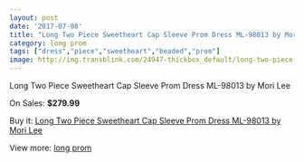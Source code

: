 ```yaml
---
layout: post
date: '2017-07-08'
title: "Long Two Piece Sweetheart Cap Sleeve Prom Dress ML-98013 by Mori Lee"
category: long prom
tags: ["dress","piece","sweetheart","beaded","prom"]
image: http://img.transblink.com/24947-thickbox_default/long-two-piece-sweetheart-cap-sleeve-prom-dress-ml-98013-by-mori-lee.jpg
---
```

Long Two Piece Sweetheart Cap Sleeve Prom Dress ML-98013 by Mori Lee

On Sales: **$279.99**
<a href="https://www.transblink.com/en/long-prom/7869-long-two-piece-sweetheart-cap-sleeve-prom-dress-ml-98013-by-mori-lee.html"><amp-img layout="responsive" width="600" height="600" src="//img.transblink.com/24947-thickbox_default/long-two-piece-sweetheart-cap-sleeve-prom-dress-ml-98013-by-mori-lee.jpg" alt="Long Two Piece Sweetheart Cap Sleeve Prom Dress ML-98013 by Mori Lee 0" /></a>
<a href="https://www.transblink.com/en/long-prom/7869-long-two-piece-sweetheart-cap-sleeve-prom-dress-ml-98013-by-mori-lee.html"><amp-img layout="responsive" width="600" height="600" src="//img.transblink.com/24949-thickbox_default/long-two-piece-sweetheart-cap-sleeve-prom-dress-ml-98013-by-mori-lee.jpg" alt="Long Two Piece Sweetheart Cap Sleeve Prom Dress ML-98013 by Mori Lee 1" /></a>
<a href="https://www.transblink.com/en/long-prom/7869-long-two-piece-sweetheart-cap-sleeve-prom-dress-ml-98013-by-mori-lee.html"><amp-img layout="responsive" width="600" height="600" src="//img.transblink.com/24948-thickbox_default/long-two-piece-sweetheart-cap-sleeve-prom-dress-ml-98013-by-mori-lee.jpg" alt="Long Two Piece Sweetheart Cap Sleeve Prom Dress ML-98013 by Mori Lee 2" /></a>

Buy it: [Long Two Piece Sweetheart Cap Sleeve Prom Dress ML-98013 by Mori Lee](https://www.transblink.com/en/long-prom/7869-long-two-piece-sweetheart-cap-sleeve-prom-dress-ml-98013-by-mori-lee.html "Long Two Piece Sweetheart Cap Sleeve Prom Dress ML-98013 by Mori Lee")

View more: [long prom](https://www.transblink.com/en/58-long-prom "long prom")